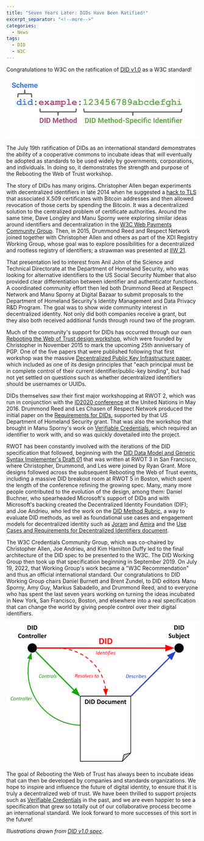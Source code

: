 ```yaml
---
title: "Seven Years Later: DIDs Have Been Ratified!"
excerpt_separator: "<!--more-->"
categories:
  - News
tags:
  - DID
  - W3C
---
```


Congratulations to W3C on the ratification of [DID v1.0](https://www.w3.org/TR/did-core/) as a W3C standard!

![](/assets/images/posts/did-image-1.svg)

The July 19th ratification of DIDs as an international standard demonstrates the ability of a cooperative commons to incubate ideas that will eventually be adopted as standards to be used widely by governments, corporations, and individuals. In doing so, it demonstrates the strength and purpose of the Rebooting the Web of Trust workshop.

<!--more-->

The story of DIDs has many origins. Christopher Allen began experiments with decentralized identifiers in late 2014 when he suggested  a [hack to TLS](https://github.com/ChristopherA/revocable-self-signed-tls-certificates-hack) that associated X.509 certificates with Bitcoin addresses and then allowed revocation of those certs by spending the Bitcoin. It was a decentralized solution to the centralized problem of certificate authorities. Around the same time, Dave Longley and Manu Sporny were exploring similar ideas around identifiers and decentralization in the [W3C Web Payments Community Group](https://web-payments.org/minutes/2014-05-07/). Then, in 2015, Drummond Reed and Respect Network joined together with Christopher Allen and others as part of the XDI Registry Working Group, whose goal was to explore possibilities for a decentralized and rootless registry of identifiers; a strawman was presented at [IIW 21](https://iiw.idcommons.net/A_Registry_Directory_~_based_on_BLOCKCHAIN_that_is_ROOTless_%26_NOT_Centralized).

That presentation led to interest from Anil John of the Science and Technical Directorate at the Department of Homeland Security, who was looking for alternative identifiers to the US Social Security Number that also provided clear differentiation between identifier and authenticator functions. A coordinated community effort then led both Drummond Reed at Respect Network and Manu Sporny at Digital Bazaar to submit proposals to the Department of Homeland Security's Identity Management and Data Privacy R&D Program. The goal was to show wide community interest in decentralized identity. Not only did both companies receive a grant, but they also both received additional funds through round two of the program.

Much of the community's support for DIDs has occurred through our own [Rebooting the Web of Trust design workshop](https://www.weboftrust.info/), which were founded by Christopher in November 2015 to mark the upcoming 25th anniversary of PGP. One of the five papers that were published following that first workshop was the massive [Decentralized Public Key Infrastructure paper](https://github.com/WebOfTrustInfo/rwot1-sf/blob/master/final-documents/dpki.pdf), which included as one of its design principles that "each principal must be in complete control of their current identifier/public-key binding", but had not yet settled on questions such as whether decentralized identifiers should be usernames or UUIDs.

DIDs themselves saw their first major workshopping at RWOT 2, which was run in conjunction with the [ID2020 conference](https://medium.com/id2020/id2020-holds-inaugural-summit-at-the-united-nations-7112014add5e) at the United Nations in May 2016. Drummond Reed and Les Chasen of Respect Network produced the initial paper on the [Requirements for DIDs](https://github.com/WebOfTrustInfo/rwot2-id2020/blob/master/final-documents/requirements-for-dids.pdf), supported by that US Department of Homeland Security grant. That was also the workshop that brought in Manu Sporny's work on [Verifiable Credentials](https://www.w3.org/TR/vc-data-model/), which required an identifier to work with, and so was quickly dovetailed into the project.

RWOT has been constantly involved with the iterations of the DID specification that followed, beginning with the [DID Data Model and Generic Syntax Implementer's Draft 01](https://github.com/WebOfTrustInfo/rwot3-sf/blob/master/final-documents/did-implementer-draft-10.pdf) that was written at RWOT 3 in San Francisco, where Christopher, Drummond, and Les were joined by Ryan Grant. More designs followed across the subsequent Rebooting the Web of Trust events, including a massive DID breakout room at RWOT 5 in Boston, which spent the length of the conference refining the growing spec. Many, many more people contributed to the evolution of the design, among them: Daniel Buchner, who spearheaded Microsoft's support of DIDs and with Microsoft's backing created the Decentralized Identity Foundation (DIF); and Joe Andrieu, who led the work on the [DID Method Rubric](https://www.w3.org/TR/did-rubric/), a way to evaluate DID methods, as well as foundational use cases and engagement models for decentralized identity such as [Joram](https://github.com/WebOfTrustInfo/rwot3-sf/blob/master/final-documents/joram-engagement-model.pdf) and [Amira](https://github.com/WebOfTrustInfo/rwot5-boston/blob/master/final-documents/amira.pdf) and the [Use Cases and Requirements for Decentralized Identifiers document](https://www.w3.org/TR/did-use-cases/).

The W3C Credentials Community Group, which was co-chaired by Christopher Allen, Joe Andrieu, and Kim Hamilton Duffy led to the final architecture of the DID spec to be presented to the W3C. The DID Working Group then took up that specification beginning in September 2019. On July 19, 2022, that Working Group's work became a "W3C Recommendation" and thus an official international standard. Our congratulations to DID Working Group chairs Daniel Burnett and Brent Zundel, to DID editors Manu Sporny, Amy Guy, Markus Sabadello, and Drummond Reed, and to everyone who has spent the last seven years working on turning the ideas incubated in New York, San Francisco, Boston, and elsewhere into a real specification that can change the world by giving people control over their digital identifiers.

![](/assets/images/posts/did-image-2.svg)

The goal of Rebooting the Web of Trust has always been to incubate ideas that can then be developed by companies and standards organizations. We hope to inspire and influence the future of digital identity, to ensure that it is truly a decentralized web of trust. We have been thrilled to support projects such as [Verifiable Credentials](https://www.w3.org/TR/vc-data-model/) in the past, and we are even happier to see a specification that grew so totally out of our collaborative process become an international standard. We look forward to more successes of this sort in the future!

_Illustrations drawn from [DID v1.0 spec](https://www.w3.org/TR/did-core/)._
